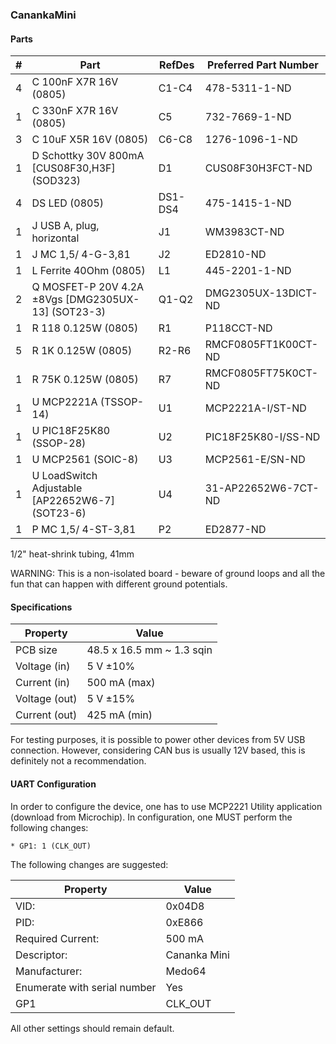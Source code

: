 ### CanankaMini

#### Parts

|  # | Part                                               | RefDes  | Preferred Part Number      |
|---:|----------------------------------------------------|---------|----------------------------|
|  4 | C 100nF X7R 16V (0805)                             | C1-C4   | 478-5311-1-ND              |
|  1 | C 330nF X7R 16V (0805)                             | C5      | 732-7669-1-ND              |
|  3 | C 10uF X5R 16V (0805)                              | C6-C8   | 1276-1096-1-ND             |
|  1 | D Schottky 30V 800mA [CUS08F30,H3F] (SOD323)       | D1      | CUS08F30H3FCT-ND           |
|  4 | DS LED (0805)                                      | DS1-DS4 | 475-1415-1-ND              |
|  1 | J USB A, plug, horizontal                          | J1      | WM3983CT-ND                |
|  1 | J MC 1,5/ 4-G-3,81                                 | J2      | ED2810-ND                  |
|  1 | L Ferrite 40Ohm (0805)                             | L1      | 445-2201-1-ND              |
|  2 | Q MOSFET-P 20V 4.2A ±8Vgs [DMG2305UX-13] (SOT23-3) | Q1-Q2   | DMG2305UX-13DICT-ND        |
|  1 | R 118 0.125W (0805)                                | R1      | P118CCT-ND                 |
|  5 | R 1K 0.125W (0805)                                 | R2-R6   | RMCF0805FT1K00CT-ND        |
|  1 | R 75K 0.125W (0805)                                | R7      | RMCF0805FT75K0CT-ND        |
|  1 | U MCP2221A (TSSOP-14)                              | U1      | MCP2221A-I/ST-ND           |
|  1 | U PIC18F25K80 (SSOP-28)                            | U2      | PIC18F25K80-I/SS-ND        |
|  1 | U MCP2561 (SOIC-8)                                 | U3      | MCP2561-E/SN-ND            |
|  1 | U LoadSwitch Adjustable [AP22652W6-7] (SOT23-6)    | U4      | 31-AP22652W6-7CT-ND        |
|  1 | P MC 1,5/ 4-ST-3,81                                | P2      | ED2877-ND                  |

1/2" heat-shrink tubing, 41mm


WARNING: This is a non-isolated board - beware of ground loops and all the fun
that can happen with different ground potentials.


#### Specifications

| Property      | Value                      |
|---------------|----------------------------|
| PCB size      | 48.5 x 16.5 mm ~ 1.3 sqin  |
| Voltage (in)  | 5 V ±10%                   |
| Current (in)  | 500 mA (max)               |
| Voltage (out) | 5 V ±15%                   |
| Current (out) | 425 mA (min)               |

For testing purposes, it is possible to power other devices from 5V USB
connection. However, considering CAN bus is usually 12V based, this is
definitely not a recommendation.


#### UART Configuration ####

In order to configure the device, one has to use MCP2221 Utility application
(download from Microchip). In configuration, one MUST perform the following
changes:

    * GP1: 1 (CLK_OUT)

The following changes are suggested:

| Property                     | Value            |
|------------------------------|------------------|
| VID:                         | 0x04D8           |
| PID:                         | 0xE866           |
| Required Current:            | 500 mA           |
| Descriptor:                  | Cananka Mini     |
| Manufacturer:                | Medo64           |
| Enumerate with serial number | Yes              |
| GP1                          | CLK_OUT          |

All other settings should remain default.

